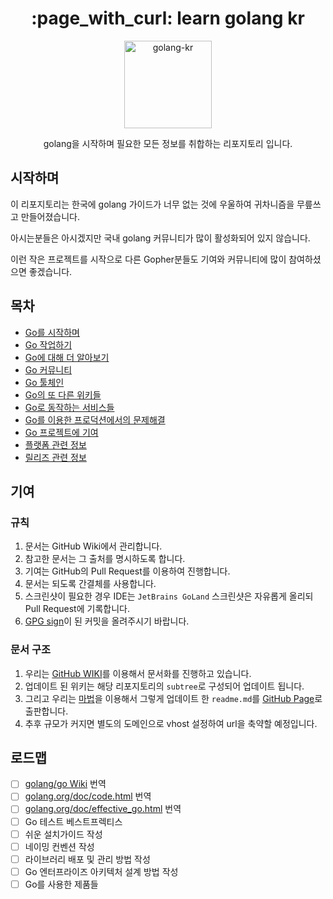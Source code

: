<h1 align="center">:page_with_curl: learn golang kr</h1>
<p align="center"><img width="140" src="https://www.pigno.se/static/assets/images/golang-kr-logo.svg" alt="golang-kr" /></p>
<p align="center">golang을 시작하며 필요한 모든 정보를 취합하는 리포지토리 입니다.</p>

## 시작하며

이 리포지토리는 한국에 golang 가이드가 너무 없는 것에 우울하여 귀차니즘을 무릎쓰고 만들어졌습니다.

아시는분들은 아시겠지만 국내 golang 커뮤니티가 많이 활성화되어 있지 않습니다.

 이런 작은 프로젝트를 시작으로 다른 Gopher분들도 기여와 커뮤니티에 많이 참여하셨으면 좋겠습니다.

## 목차

+ [Go를 시작하며](https://github.com/KennethanCeyer/learn-golang-kr/wiki/#go를-시작하며)
+ [Go 작업하기](https://github.com/KennethanCeyer/learn-golang-kr/wiki/#go로-작업하기)
+ [Go에 대해 더 알아보기](https://github.com/KennethanCeyer/learn-golang-kr/wiki/#go에-대해-더-알아보기)
+ [Go 커뮤니티](https://github.com/KennethanCeyer/learn-golang-kr/wiki/#go-커뮤니티)
+ [Go 툴체인](https://github.com/KennethanCeyer/learn-golang-kr/wiki/#go-툴체인)
+ [Go의 또 다른 위키들](https://github.com/KennethanCeyer/learn-golang-kr/wiki/#go의-또-다른-위키들)
+ [Go로 동작하는 서비스들](https://github.com/KennethanCeyer/learn-golang-kr/wiki/#go로-동작하는-서비스들)
+ [Go를 이용한 프로덕션에서의 문제해결](https://github.com/KennethanCeyer/learn-golang-kr/wiki/#go를-이용한-프로덕션에서의-문제해결)
+ [Go 프로젝트에 기여](https://github.com/KennethanCeyer/learn-golang-kr/wiki/#go-프로젝트에-기여)
+ [플랫폼 관련 정보](https://github.com/KennethanCeyer/learn-golang-kr/wiki/#플랫폼-관련-정보)
+ [릴리즈 관련 정보](https://github.com/KennethanCeyer/learn-golang-kr/wiki/#릴리즈-관련-정보)

## 기여

### 규칙

1. 문서는 GitHub Wiki에서 관리합니다.
2. 참고한 문서는 그 출처를 명시하도록 합니다.
3. 기여는 GitHub의 Pull Request를 이용하여 진행합니다.
4. 문서는 되도록 간결체를 사용합니다.
5. 스크린샷이 필요한 경우 IDE는 `JetBrains GoLand` 스크린샷은 자유롭게 올리되 Pull Request에 기록합니다.  
6. [GPG sign](https://help.github.com/articles/signing-commits-using-gpg/)이 된 커밋을 올려주시기 바랍니다.

### 문서 구조

1. 우리는 [GitHub WIKI](https://github.com/KennethanCeyer/learn-golang-kr/wiki)를 이용해서 문서화를 진행하고 있습니다.
2. 업데이트 된 위키는 해당 리포지토리의 `subtree`로 구성되어 업데이트 됩니다.
3. 그리고 우리는 [마법](https://github.com/QingWei-Li/docsify)을 이용해서 그렇게 업데이트 한 `readme.md`를 [GitHub Page](https://www.pigno.se/barn/learn-golang-kr/docs/#/Home)로 출판합니다.
4. 추후 규모가 커지면 별도의 도메인으로 vhost 설정하여 url을 축약할 예정입니다.

## 로드맵

- [ ] [golang/go Wiki](https://github.com/golang/go/wiki) 번역
- [ ] [golang.org/doc/code.html](https://golang.org/doc/code.html) 번역
- [ ] [golang.org/doc/effective_go.html](https://golang.org/doc/effective_go.html) 번역
- [ ] Go 테스트 베스트프렉티스
- [ ] 쉬운 설치가이드 작성
- [ ] 네이밍 컨벤션 작성
- [ ] 라이브러리 배포 및 관리 방법 작성
- [ ] Go 엔터프라이즈 아키텍처 설계 방법 작성
- [ ] Go를 사용한 제품들
